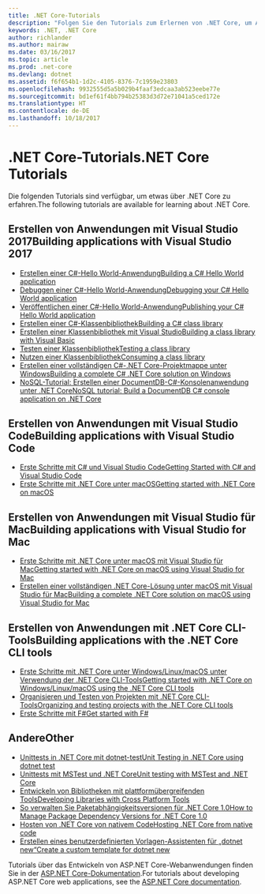 ```yaml
---
title: .NET Core-Tutorials
description: "Folgen Sie den Tutorials zum Erlernen von .NET Core, um Apps und Bibliotheken für Mac, Linux und Windows zu erstellen."
keywords: .NET, .NET Core
author: richlander
ms.author: mairaw
ms.date: 03/16/2017
ms.topic: article
ms.prod: .net-core
ms.devlang: dotnet
ms.assetid: f6f654b1-1d2c-4105-8376-7c1959e23803
ms.openlocfilehash: 9932555d5a5b029b4faaf3edcaa3ab523eebe77e
ms.sourcegitcommit: bd1ef61f4bb794b25383d3d72e71041a5ced172e
ms.translationtype: HT
ms.contentlocale: de-DE
ms.lasthandoff: 10/18/2017
---
```

# <a name="net-core-tutorials"></a><span data-ttu-id="24668-104">.NET Core-Tutorials</span><span class="sxs-lookup"><span data-stu-id="24668-104">.NET Core Tutorials</span></span>

<span data-ttu-id="24668-105">Die folgenden Tutorials sind verfügbar, um etwas über .NET Core zu erfahren.</span><span class="sxs-lookup"><span data-stu-id="24668-105">The following tutorials are available for learning about .NET Core.</span></span>

## <a name="building-applications-with-visual-studio-2017"></a><span data-ttu-id="24668-106">Erstellen von Anwendungen mit Visual Studio 2017</span><span class="sxs-lookup"><span data-stu-id="24668-106">Building applications with Visual Studio 2017</span></span>

- [<span data-ttu-id="24668-107">Erstellen einer C#-Hello World-Anwendung</span><span class="sxs-lookup"><span data-stu-id="24668-107">Building a C# Hello World application</span></span>](with-visual-studio.md)
- [<span data-ttu-id="24668-108">Debuggen einer C#-Hello World-Anwendung</span><span class="sxs-lookup"><span data-stu-id="24668-108">Debugging your C# Hello World application</span></span>](debugging-with-visual-studio.md)
- [<span data-ttu-id="24668-109">Veröffentlichen einer C#-Hello World-Anwendung</span><span class="sxs-lookup"><span data-stu-id="24668-109">Publishing your C# Hello World application</span></span>](publishing-with-visual-studio.md)
- [<span data-ttu-id="24668-110">Erstellen einer C#-Klassenbibliothek</span><span class="sxs-lookup"><span data-stu-id="24668-110">Building a C# class library</span></span>](library-with-visual-studio.md)
- [<span data-ttu-id="24668-111">Erstellen einer Klassenbibliothek mit Visual Studio</span><span class="sxs-lookup"><span data-stu-id="24668-111">Building a class library with Visual Basic</span></span>](vb-library-with-visual-studio.md)
- [<span data-ttu-id="24668-112">Testen einer Klassenbibliothek</span><span class="sxs-lookup"><span data-stu-id="24668-112">Testing a class library</span></span>](testing-library-with-visual-studio.md)
- [<span data-ttu-id="24668-113">Nutzen einer Klassenbibliothek</span><span class="sxs-lookup"><span data-stu-id="24668-113">Consuming a class library</span></span>](consuming-library-with-visual-studio.md)
- [<span data-ttu-id="24668-114">Erstellen einer vollständigen C#-.NET Core-Projektmappe unter Windows</span><span class="sxs-lookup"><span data-stu-id="24668-114">Building a complete C# .NET Core solution on Windows</span></span>](using-on-windows-full-solution.md)
- [<span data-ttu-id="24668-115">NoSQL-Tutorial: Erstellen einer DocumentDB-C#-Konsolenanwendung unter .NET Core</span><span class="sxs-lookup"><span data-stu-id="24668-115">NoSQL tutorial: Build a DocumentDB C# console application on .NET Core</span></span>](/azure/documentdb/documentdb-dotnetcore-get-started)

## <a name="building-applications-with-visual-studio-code"></a><span data-ttu-id="24668-116">Erstellen von Anwendungen mit Visual Studio Code</span><span class="sxs-lookup"><span data-stu-id="24668-116">Building applications with Visual Studio Code</span></span>

- [<span data-ttu-id="24668-117">Erste Schritte mit C# und Visual Studio Code</span><span class="sxs-lookup"><span data-stu-id="24668-117">Getting Started with C# and Visual Studio Code</span></span>](with-visual-studio-code.md)
- [<span data-ttu-id="24668-118">Erste Schritte mit .NET Core unter macOS</span><span class="sxs-lookup"><span data-stu-id="24668-118">Getting started with .NET Core on macOS</span></span>](using-on-macos.md)

## <a name="building-applications-with-visual-studio-for-mac"></a><span data-ttu-id="24668-119">Erstellen von Anwendungen mit Visual Studio für Mac</span><span class="sxs-lookup"><span data-stu-id="24668-119">Building applications with Visual Studio for Mac</span></span>

- [<span data-ttu-id="24668-120">Erste Schritte mit .NET Core unter macOS mit Visual Studio für Mac</span><span class="sxs-lookup"><span data-stu-id="24668-120">Getting started with .NET Core on macOS using Visual Studio for Mac</span></span>](using-on-mac-vs.md)
- [<span data-ttu-id="24668-121">Erstellen einer vollständigen .NET Core-Lösung unter macOS mit Visual Studio für Mac</span><span class="sxs-lookup"><span data-stu-id="24668-121">Building a complete .NET Core solution on macOS using Visual Studio for Mac</span></span>](using-on-mac-vs-full-solution.md)

## <a name="building-applications-with-the-net-core-cli-tools"></a><span data-ttu-id="24668-122">Erstellen von Anwendungen mit .NET Core CLI-Tools</span><span class="sxs-lookup"><span data-stu-id="24668-122">Building applications with the .NET Core CLI tools</span></span>

- [<span data-ttu-id="24668-123">Erste Schritte mit .NET Core unter Windows/Linux/macOS unter Verwendung der .NET Core CLI-Tools</span><span class="sxs-lookup"><span data-stu-id="24668-123">Getting started with .NET Core on Windows/Linux/macOS using the .NET Core CLI tools</span></span>](using-with-xplat-cli.md)
- [<span data-ttu-id="24668-124">Organisieren und Testen von Projekten mit .NET Core CLI-Tools</span><span class="sxs-lookup"><span data-stu-id="24668-124">Organizing and testing projects with the .NET Core CLI tools</span></span>](testing-with-cli.md)
- [<span data-ttu-id="24668-125">Erste Schritte mit F#</span><span class="sxs-lookup"><span data-stu-id="24668-125">Get started with F#</span></span>](../../fsharp/get-started/get-started-command-line.md)

## <a name="other"></a><span data-ttu-id="24668-126">Andere</span><span class="sxs-lookup"><span data-stu-id="24668-126">Other</span></span>
- [<span data-ttu-id="24668-127">Unittests in .NET Core mit dotnet-test</span><span class="sxs-lookup"><span data-stu-id="24668-127">Unit Testing in .NET Core using dotnet test</span></span>](../testing/unit-testing-with-dotnet-test.md)
- [<span data-ttu-id="24668-128">Unittests mit MSTest und .NET Core</span><span class="sxs-lookup"><span data-stu-id="24668-128">Unit testing with MSTest and .NET Core</span></span>](../testing/unit-testing-with-mstest.md)
- [<span data-ttu-id="24668-129">Entwickeln von Bibliotheken mit plattformübergreifenden Tools</span><span class="sxs-lookup"><span data-stu-id="24668-129">Developing Libraries with Cross Platform Tools</span></span>](libraries.md)
- [<span data-ttu-id="24668-130">So verwalten Sie Paketabhängigkeitsversionen für .NET Core 1.0</span><span class="sxs-lookup"><span data-stu-id="24668-130">How to Manage Package Dependency Versions for .NET Core 1.0</span></span>](managing-package-dependency-versions.md)
- [<span data-ttu-id="24668-131">Hosten von .NET Core von nativem Code</span><span class="sxs-lookup"><span data-stu-id="24668-131">Hosting .NET Core from native code</span></span>](netcore-hosting.md)
- [<span data-ttu-id="24668-132">Erstellen eines benutzerdefinierten Vorlagen-Assistenten für „dotnet new“</span><span class="sxs-lookup"><span data-stu-id="24668-132">Create a custom template for dotnet new</span></span>](create-custom-template.md)

<span data-ttu-id="24668-133">Tutorials über das Entwickeln von ASP.NET Core-Webanwendungen finden Sie in der [ASP.NET Core-Dokumentation](/aspnet/core/).</span><span class="sxs-lookup"><span data-stu-id="24668-133">For tutorials about developing ASP.NET Core web applications, see the [ASP.NET Core documentation](/aspnet/core/).</span></span>
